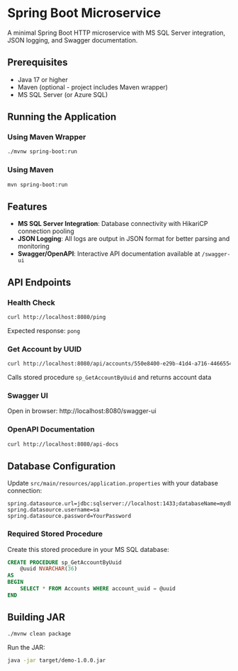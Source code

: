 # Spring Boot Microservice

A minimal Spring Boot HTTP microservice with MS SQL Server integration, JSON logging, and Swagger documentation.

## Prerequisites

- Java 17 or higher
- Maven (optional - project includes Maven wrapper)
- MS SQL Server (or Azure SQL)

## Running the Application

### Using Maven Wrapper
```bash
./mvnw spring-boot:run
```

### Using Maven
```bash
mvn spring-boot:run
```

## Features

- **MS SQL Server Integration**: Database connectivity with HikariCP connection pooling
- **JSON Logging**: All logs are output in JSON format for better parsing and monitoring
- **Swagger/OpenAPI**: Interactive API documentation available at `/swagger-ui`

## API Endpoints

### Health Check
```bash
curl http://localhost:8080/ping
```
Expected response: `pong`

### Get Account by UUID
```bash
curl http://localhost:8080/api/accounts/550e8400-e29b-41d4-a716-446655440000
```
Calls stored procedure `sp_GetAccountByUuid` and returns account data

### Swagger UI
Open in browser: http://localhost:8080/swagger-ui

### OpenAPI Documentation
```bash
curl http://localhost:8080/api-docs
```

## Database Configuration

Update `src/main/resources/application.properties` with your database connection:
```properties
spring.datasource.url=jdbc:sqlserver://localhost:1433;databaseName=mydb
spring.datasource.username=sa
spring.datasource.password=YourPassword
```

### Required Stored Procedure

Create this stored procedure in your MS SQL database:
```sql
CREATE PROCEDURE sp_GetAccountByUuid
    @uuid NVARCHAR(36)
AS
BEGIN
    SELECT * FROM Accounts WHERE account_uuid = @uuid
END
```

## Building JAR

```bash
./mvnw clean package
```

Run the JAR:
```bash
java -jar target/demo-1.0.0.jar
```